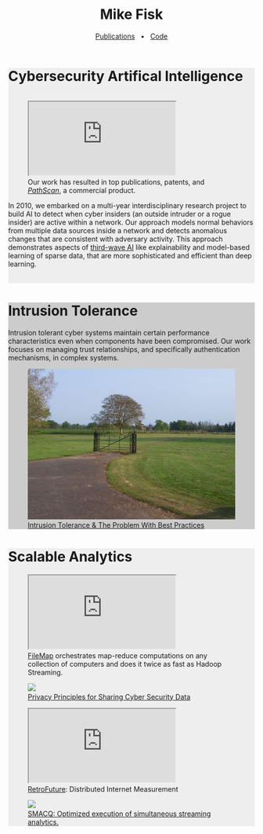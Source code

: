 <div id="header_wrap" class="outer">
<header class="inner">
<h1 id="project_title">Mike Fisk</h1>

<div id="linkbar"><a href="https://scholar.google.com/citations?user=4ynNtvkAAAAJ">Publications</a>
  &nbsp;&nbsp;&bull;&nbsp;&nbsp; <a href="https://github.com/mfisk">Code</a></div>
</header>
</div>


<div class="inner" style="background: #eee">


<h1>Cybersecurity Artifical Intelligence</h1>


<figure style="float:right">
    <iframe class="cinema" src="http://www.youtube.com/embed/8s4TtNNvZL4?rel=0&controls=0&modestbranding=1&showinfo=0&origin=http://otowi.net" allowfullscreen></iframe>
    <figcaption>Our work has resulted in top publications, patents, and <a href="http://www.ey.com/gl/en/services/advisory/ey-los-alamos-national-laboratory---pathscan"><i>PathScan</i></a>, a commercial product.</figcaption>
</figure>

<p>In 2010, we embarked on a multi-year interdisciplinary research project to build AI to detect when cyber insiders (an outside intruder or a rogue insider) are active within a network.
Our approach models normal behaviors from multiple data sources inside a network and detects anomalous changes that are consistent with adversary activity.   This approach demonstrates  aspects of <a href="https://www.youtube.com/watch?v=-O01G3tSYpU">third-wave AI</a> like explainability and model-based learning of sparse data,  that are more sophisticated and efficient than deep learning.
</p>

<br style="clear:right" />

</div>
   
<div class="inner" style="background: #ccc" >

<h1>Intrusion Tolerance</h1>

<p>Intrusion tolerant cyber systems maintain certain performance characteristics even when components have been compromised.  Our work focuses on managing trust relationships, and specifically authentication mechanisms, in complex systems. 
</p>

<figure>
   <a href="https://drive.google.com/file/d/1b1WOWxBtCcmk_N_KQ0FwoaYG-I-fvu0W"><img src="images/fence10.jpg" /><figcaption>Intrusion Tolerance &amp; The Problem With Best Practices</figcaption></a>
</figure>

</div>

<div class="inner" style="background-color: #eee">

<h1>Scalable Analytics</h1>

<figure>
    <iframe class="tv" src="http://www.youtube.com/embed/bewEtDupC10?rel=0&controls=0&modestbranding=1&showinfo=0&origin=http://otowi.net" allowfullscreen></iframe>
    <figcaption><a href="/filemap">FileMap</a> orchestrates map-reduce computations on any collection of computers and does it twice as fast as Hadoop Streaming.  </figcaption>
</figure>

<figure>
   <a href="https://drive.google.com/file/d/12IIMmHmOh2IT1SSlmPNpXoHz-LN-PflM/view"><img src="https://drive.google.com/thumbnail?id=12IIMmHmOh2IT1SSlmPNpXoHz-LN-PflM"/>
   <figcaption>Privacy Principles for Sharing Cyber Security Data</figcaption></a>
</figure>


<figure>
   <div style="height: auto;">
   <iframe class="cinema" src="http://www.youtube.com/embed/Umv4-PkpT1I?rel=0&controls=0&modestbranding=1&showinfo=0&origin=http://otowi.net" allowfullscreen></iframe>
   </div>
    <figcaption><a href="https://ant.isi.edu/retrofuture/index.html">RetroFuture</a>: Distributed Internet Measurement</figcaption>
</figure>

<figure>
	<a href="http://smacq.sf.net"><img style="width: 100px" src="http://smacq.sourceforge.net/icon.png"/>
	<figcaption>SMACQ: Optimized execution of simultaneous streaming analytics.</figcaption></a>
</figure>


</div>

